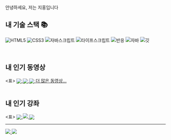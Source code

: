 
안녕하세요, 저는 지홍입니다
<p>
<h2> 내 기술 스택 📚 </h2>

![HTML5](https://img.shields.io/badge/-HTML5-F05032?style=for-the-badge&logo=html5&logoColor=ffffff)
![CSS3](https://img.shields.io/badge/-CSS3-007ACC?style=for-the-badge&logo=css3)
![자바스크립트](https://img.shields.io/badge/-JavaScript-%23F7DF1C?style=for-the-badge&logo=javascript&logoColor=000000&labelColor=%23F7DF1C&color=%23FFCE5A)
![타이프스크립트](https://img.shields.io/badge/-TypeScript-007ACC?style=for-the-badge&logo=typescript&logoColor=white)
![반응](https://img.shields.io/badge/-React-222222?style=for-the-badge&logo=react)
![자바](https://img.shields.io/badge/-JAVA-43853d?style=for-the-badge&logo=Node.js&logoColor=white)
![깃](https://img.shields.io/badge/-Git-F05032?style=for-the-badge&logo=git&logoColor=ffffff)


<br/>

<h2>내 인기 동영상</h2>
<표>
 <tbody>
 <tr>
 <td>
 <a href="https://www.youtube.com/watch?v=TTLHd3IyErM&ab_channel=%EB%93%9C%EB%A6%BC%EC%BD%94%EB%94%A9by%EC%97%98%EB%A6%AC " 제목="2022 웹개발 로드맵 총정리 (공부순서 알려드림) | 올해는 정말 해보자 🚀">
 <img align="center" src="https://img.youtube.com/vi/TTLHd3IyErM/0.jpg " 너비="300" alt-text="프론트엔드 로드맵">
 </a>
 </td>
 <td>
 <a href="https://www.youtube.com/watch?v=wcsVjmHrUQg&ab_channel=%EB%93%9C%EB%A6%BC%EC%BD%94%EB%94%A9by%EC%97%98%EB%A6%AC " 제목="자바스크립트 배우기전 꼭 봐야할 영상">
 <img align="center" src="https://img.youtube.com/vi/wcsVjmHrUQg/0.jpg " 너비="300" alt-text="">
 </a>
 </td>
 <td>
 <a href="http://www.youtube.com/watch?v=Z9dvM7qgN9s " 제목="깃, 깃허브 제대로 배우기 (기본 마스터편, 실무에서 꿀리지 말자)">
 <img align="center" src="https://img.youtube.com/vi/Z9dvM7qgN9s/0.jpg "너비="300" 대체 텍스트="깃 튜토리얼">
 </a>
 </td>
 </tr>
 </tbody>
</표>
<b<em><a href="https://www.youtube.com/c/%EB%93%9C%EB%A6%BC%EC%BD%94%EB%94%A9by%EC%97%98%EB%A6%AC ">더 많은 동영상...</a></em></b>

<br/>
<br/>

<h2>내 인기 강좌</h2> 
<표>
 <tbody>
 <tr>
 <td>
 <a href="https://academy.dream-coding.com/courses/react " 제목="리액트 개념정리 · 클론코딩">
 <img align="center" src="https://d2lmphbmp3ptuw.cloudfront.net/assets/React_Course_2022_Thumbnail_1_22adc8b602.gif "너비="300" alt-text="리액트 코스">
 </a>
 </td>
 <td>
 <a href="https://academy.dream-coding.com/courses/typescript "제목="타입스크립트와 객체지향 프로그래밍">
 <img 정렬="가운데" src="https://d2lmphbmp3ptuw.cloudfront.net/assets/Type_Script_Course_Thumbnail_06091d592c.gif "너비="300" alt-text="타이프스크립트 과정">
 </a>
 </td>
 <td>
 <a href="https://academy.dream-coding.com/courses/node " 제목="노드로 배우는 백엔드 A-Z">
 <img align="center" src="https://d2lmphbmp3ptuw.cloudfront.net/assets/node_course_thumbnail_c0abdc5412.webp " 너비="300" alt-text="NodeJS 과정">
 </a>
 </td>
 </tr>
 </tbody>
</표>
<b<em><a href="https://academy.dream-coding.com "나랑 같이 공부해!</a></em></b>

---

<p align="중심">
 <a href="https://github.com/dream-ellie " 제목="GitHub 드림 엘리">
 <img src="https://img.shields.io/github/followers/dream-ellie?label=follow&style=social " alt-text="GitHub Dream Elie" 높이="30"/>
 </a>
 <a href="https://www.youtube.com/c/%EB%93%9C%EB%A6%BC%EC%BD%94%EB%94%A9by%EC%97%98%EB%A6%AC " 제목="엘리의 드림코딩">
 <img src="https://img.shields.io/youtube/channel/subscribers/UC_4u-bXaba7yrRz_6x6kb_w?style=social " alt-text="유튜브 채널 구독자 키="30"/>
 </a>
</p>

